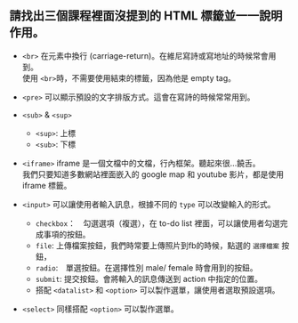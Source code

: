 ## 請找出三個課程裡面沒提到的 HTML 標籤並一一說明作用。

- `<br>`
在元素中換行 (carriage-return)。在維尼寫詩或寫地址的時候常會用到。<br>
使用 `<br>`時，不需要使用結束的標籤，因為他是 empty tag。<br>

- `<pre>`
可以顯示預設的文字排版方式。這會在寫詩的時候常常用到。<br>


- `<sub>` & `<sup>`
  - `<sup>`: 上標
  - `<sub>`: 下標

- `<iframe>`
iframe 是一個文檔中的文檔，行內框架。聽起來很...饒舌。<br>
我們只要知道多數網站裡面嵌入的 google map 和 youtube 影片，都是使用 iframe 標籤。<br>

- `<input>`
可以讓使用者輸入訊息，根據不同的 `type` 可以改變輸入的形式。<br>
  - `checkbox`：　勾選選項（複選），在 to-do list 裡面，可以讓使用者勾選完成事項的按鈕。
  - `file`: 上傳檔案按鈕，我們時常要上傳照片到fb的時候，點選的 `選擇檔案` 按鈕，
  - `radio`:　單選按鈕。在選擇性別 male/ female 時會用到的按鈕。
  - `submit`: 提交按鈕。會將輸入的訊息傳送到 action 中指定的位置。
  - 搭配 `<datalist>` 和 `<option>` 可以製作選單，讓使用者選取預設選項。

- `<select>` 
同樣搭配 `<option>` 可以製作選單。<br>
